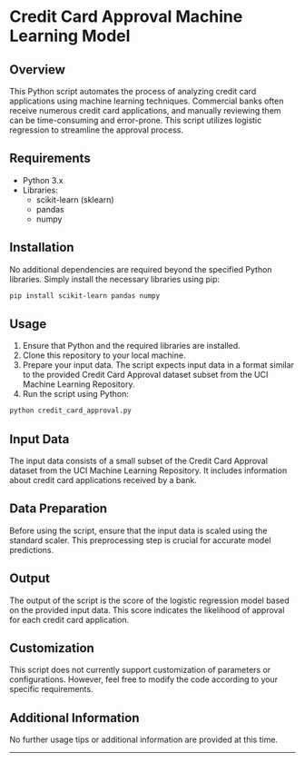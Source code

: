 # Credit Card Approval Machine Learning Model

## Overview
This Python script automates the process of analyzing credit card applications using machine learning techniques. Commercial banks often receive numerous credit card applications, and manually reviewing them can be time-consuming and error-prone. This script utilizes logistic regression to streamline the approval process.

## Requirements
- Python 3.x
- Libraries:
  - scikit-learn (sklearn)
  - pandas
  - numpy

## Installation
No additional dependencies are required beyond the specified Python libraries. Simply install the necessary libraries using pip:

```bash
pip install scikit-learn pandas numpy
```

## Usage
1. Ensure that Python and the required libraries are installed.
2. Clone this repository to your local machine.
3. Prepare your input data. The script expects input data in a format similar to the provided Credit Card Approval dataset subset from the UCI Machine Learning Repository.
4. Run the script using Python:

```bash
python credit_card_approval.py
```

## Input Data
The input data consists of a small subset of the Credit Card Approval dataset from the UCI Machine Learning Repository. It includes information about credit card applications received by a bank.

## Data Preparation
Before using the script, ensure that the input data is scaled using the standard scaler. This preprocessing step is crucial for accurate model predictions.

## Output
The output of the script is the score of the logistic regression model based on the provided input data. This score indicates the likelihood of approval for each credit card application.

## Customization
This script does not currently support customization of parameters or configurations. However, feel free to modify the code according to your specific requirements.

## Additional Information
No further usage tips or additional information are provided at this time.

---
